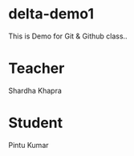 # delta-demo1
This is Demo for Git &amp;  Github class..

# Teacher
Shardha Khapra

# Student
Pintu Kumar